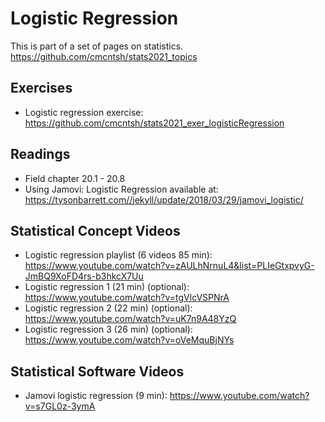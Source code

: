 # Logistic Regression

This is part of a set of pages on statistics. https://github.com/cmcntsh/stats2021_topics

## Exercises

* Logistic regression exercise: https://github.com/cmcntsh/stats2021_exer_logisticRegression

## Readings

* Field chapter 20.1 - 20.8
* Using Jamovi: Logistic Regression available at: https://tysonbarrett.com//jekyll/update/2018/03/29/jamovi_logistic/

## Statistical Concept Videos

* Logistic regression playlist (6 videos 85 min): https://www.youtube.com/watch?v=zAULhNrnuL4&list=PLIeGtxpvyG-JmBQ9XoFD4rs-b3hkcX7Uu
* Logistic regression 1 (21 min) (optional): https://www.youtube.com/watch?v=tgVlcVSPNrA
* Logistic regression 2 (22 min) (optional): https://www.youtube.com/watch?v=uK7n9A48YzQ
* Logistic regression 3 (26 min) (optional): https://www.youtube.com/watch?v=oVeMquBjNYs

## Statistical Software Videos

* Jamovi logistic regression (9 min): https://www.youtube.com/watch?v=s7GL0z-3ymA
